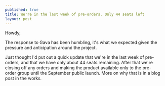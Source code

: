 ```yaml
---
published: true
title: We're in the last week of pre-orders. Only 44 seats left
layout: post
---
```

Howdy,

The response to Gava has been humbling, it's what we expected given the pressure and anticipation around the project.

Just thought I'd put out a quick update that we're in the last week of pre-orders, and that we have only about 44 seats remaining. After that we're closing off any orders and making the product available only to the pre-order group  until the September public launch. More on why that is in a blog post in the works.